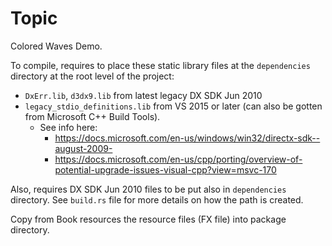 # Topic

Colored Waves Demo.

To compile, requires to place these static library files at the ``dependencies`` directory at the root level of the
project:
* `DxErr.lib`, `d3dx9.lib` from latest legacy DX SDK Jun 2010
* `legacy_stdio_definitions.lib` from VS 2015 or later (can also be gotten from Microsoft C++ Build Tools).
  * See info here:
    * https://docs.microsoft.com/en-us/windows/win32/directx-sdk--august-2009-
    * https://docs.microsoft.com/en-us/cpp/porting/overview-of-potential-upgrade-issues-visual-cpp?view=msvc-170

Also, requires DX SDK Jun 2010 files to be put also in ``dependencies`` directory. See `build.rs` file for more details
on how the path is created.

Copy from Book resources the resource files (FX file) into package directory.
